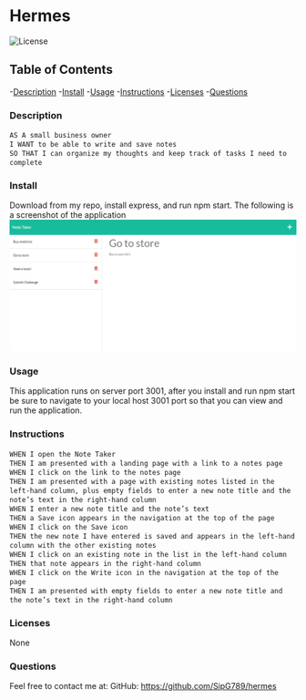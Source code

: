 # Hermes
  ![License](https://shields.io/badge/license-None,Apache2.0,Boost,BSD,Eclipse,GNU,IBM,ISC-blue.svg)

  ## Table of Contents
  -[Description](#description)
  -[Install](#install)
  -[Usage](#usage)
  -[Instructions](#instructions)
  -[Licenses](#licenses)
  -[Questions](#questions)

  ### Description
  ```
  AS A small business owner
I WANT to be able to write and save notes
SO THAT I can organize my thoughts and keep track of tasks I need to complete
  ```

  ### Install
  Download from my repo, install express, and run npm start.
 The following is a screenshot of the application 
![screenshot](./public/assets/images/challenge-11.png)
  ### Usage
  This application runs on server port 3001, after you install and run npm start be sure to navigate to your local host 3001 port so that you can view and run the application. 

  ### Instructions
  ```
WHEN I open the Note Taker
THEN I am presented with a landing page with a link to a notes page
WHEN I click on the link to the notes page
THEN I am presented with a page with existing notes listed in the left-hand column, plus empty fields to enter a new note title and the note’s text in the right-hand column
WHEN I enter a new note title and the note’s text
THEN a Save icon appears in the navigation at the top of the page
WHEN I click on the Save icon
THEN the new note I have entered is saved and appears in the left-hand column with the other existing notes
WHEN I click on an existing note in the list in the left-hand column
THEN that note appears in the right-hand column
WHEN I click on the Write icon in the navigation at the top of the page
THEN I am presented with empty fields to enter a new note title and the note’s text in the right-hand column
  ```
  
  ### Licenses 
  None

  ### Questions
  Feel free to contact me at:
  GitHub: https://github.com/SipG789/hermes

